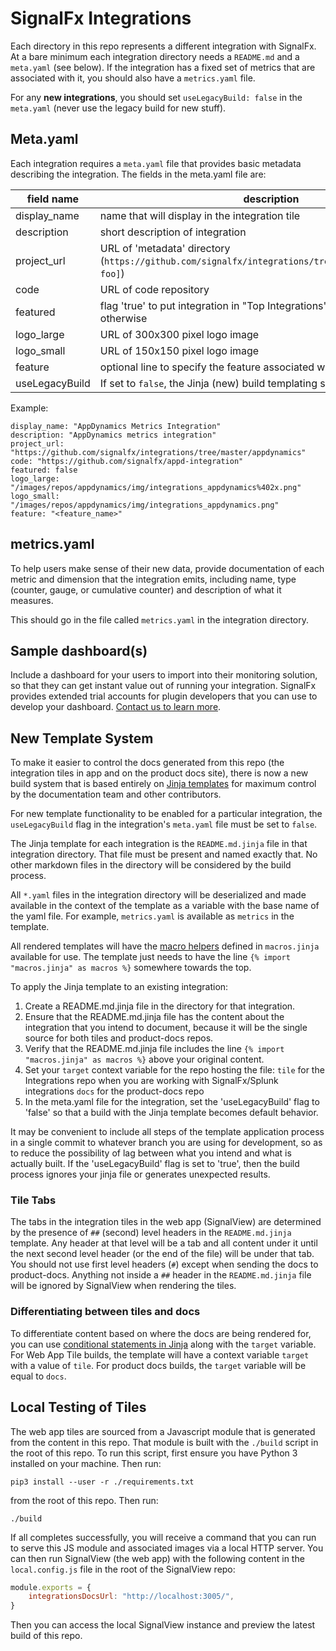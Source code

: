 # SignalFx Integrations

Each directory in this repo represents a different integration with SignalFx.
At a bare minimum each integration directory needs a `README.md` and a
`meta.yaml` (see below).  If the integration has a fixed set of metrics that
are associated with it, you should also have a `metrics.yaml` file.

For any **new integrations**, you should set `useLegacyBuild: false` in the
`meta.yaml` (never use the legacy build for new stuff).

## Meta.yaml

Each integration requires a `meta.yaml` file that provides basic metadata
describing the integration.  The fields in the meta.yaml file are:

| field name | description |
|------------|-------------|
| display\_name | name that will display in the integration tile|
| description | short description of integration |
| project\_url | URL of 'metadata' directory (`https://github.com/signalfx/integrations/tree/master/[integration-foo]`)|
| code | URL of code repository |
| featured | flag 'true' to put integration in "Top Integrations" section but 'false' otherwise |
| logo\_large | URL of 300x300 pixel logo image |
| logo\_small | URL of 150x150 pixel logo image |
| feature | optional line to specify the feature associated with the integration |
| useLegacyBuild | If set to `false`, the Jinja (new) build templating system will be used |


Example:

```
display_name: "AppDynamics Metrics Integration"
description: "AppDynamics metrics integration"
project_url: "https://github.com/signalfx/integrations/tree/master/appdynamics"
code: "https://github.com/signalfx/appd-integration"
featured: false
logo_large: "/images/repos/appdynamics/img/integrations_appdynamics%402x.png"
logo_small: "/images/repos/appdynamics/img/integrations_appdynamics.png"
feature: "<feature_name>"
```

## metrics.yaml

To help users make sense of their new data, provide documentation of each
metric and dimension that the integration emits, including name, type (counter,
gauge, or cumulative counter) and description of what it measures.

This should go in the file called `metrics.yaml` in the integration directory.

## Sample dashboard(s)

Include a dashboard for your users to import into their monitoring solution, so that they can get instant value out of running your integration. SignalFx provides extended trial accounts for plugin developers that you can use to develop your dashboard. <a target="_blank" href="mailto:community@signalfx.com">Contact us to learn more</a>.

## New Template System

To make it easier to control the docs generated from this repo (the integration
tiles in app and on the product docs site), there is now a new build system
that is based entirely on [Jinja templates](https://jinja.palletsprojects.com/en/2.11.x/templates/)
for maximum control by the documentation team and other contributors.

For new template functionality to be enabled for a particular integration, the `useLegacyBuild` flag
in the integration's `meta.yaml` file must be set to `false`.

The Jinja template for each integration is the `README.md.jinja` file in that
integration directory.  That file must be present and named exactly that.  No
other markdown files in the directory will be considered by the build process.

All `*.yaml` files in the integration directory will be deserialized and made
available in the context of the template as a variable with the base name of
the yaml file.  For example, `metrics.yaml` is available as `metrics` in the
template.

All rendered templates will have the [macro
helpers](https://jinja.palletsprojects.com/en/2.11.x/templates/#macros) defined
in `macros.jinja` available for use.  The template just needs to have the line 
`{% import "macros.jinja" as macros %}` somewhere towards the top.

To apply the Jinja template to an existing integration:
1. Create a README.md.jinja file in the directory for that integration.
2. Ensure that the README.md.jinja file has the content about the integration that you intend to document, because it will be 
the single source for both tiles and product-docs repos.
3. Verify that the README.md.jinja file includes the line 
`{% import "macros.jinja" as macros %}` above your original content.
4. Set your `target` context variable for the repo hosting the file:
      `tile` for the Integrations repo when you are working with SignalFx/Splunk integrations
      `docs` for the product-docs repo
5. In the meta.yaml file for the integration, set the 'useLegacyBuild' flag to 'false' so that a build with the Jinja template
becomes default behavior.

It may be convenient to include all steps of the template application process in a single commit to whatever branch you
are using for development, so as to reduce the possibility of lag between what you intend and what is actually built. If the 'useLegacyBuild' flag is set to 'true', then the build process ignores your jinja file or generates unexpected results.

### Tile Tabs
The tabs in the integration tiles in the web app (SignalView) are determined by
the presence of `##` (second) level headers in the `README.md.jinja` template.
Any header at that level will be a tab and all content under it until the next
second level header (or the end of the file) will be under that tab.  You
should not use first level headers (`#`) except when sending the docs to
product-docs.  Anything not inside a `##` header in the `README.md.jinja` file
will be ignored by SignalView when rendering the tiles.

### Differentiating between tiles and docs
To differentiate content based on where the docs are being rendered for, you
can use [conditional statements in
Jinja](https://jinja.palletsprojects.com/en/2.11.x/templates/#if) along with
the `target` variable. For Web App Tile builds, the template will have a
context variable `target` with a value of `tile`. For product docs builds, the
`target` variable will be equal to `docs`.


## Local Testing of Tiles

The web app tiles are sourced from a Javascript module that is generated from
the content in this repo.  That module is built with the `./build` script in
the root of this repo.  To run this script, first ensure you have Python 3
installed on your machine.  Then run:

`pip3 install --user -r ./requirements.txt`

from the root of this repo. Then run:

`./build`

If all completes successfully, you will receive a command that you can run to
serve this JS module and associated images via a local HTTP server.  You can
then run SignalView (the web app) with the following content in the
`local.config.js` file in the root of the SignalView repo:

```js
module.exports = {
    integrationsDocsUrl: "http://localhost:3005/",
}
```

Then you can access the local SignalView instance and preview the latest build
of this repo.
